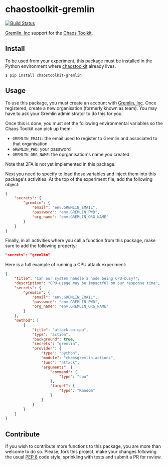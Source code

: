 # chaostoolkit-gremlin

[![Build Status](https://travis-ci.org/chaostoolkit/chaostoolkit-gremlin.svg?branch=master)](https://travis-ci.org/chaostoolkit/chaostoolkit-gremlin)

[Gremlin, Inc][gremlin] support for the [Chaos Toolkit][chaostoolkit].

[gremlin]: https://gremlininc.com/
[chaostoolkit]: http://chaostoolkit.org/

## Install

To be used from your experiment, this package must be installed in the Python
environment where [chaostoolkit][] already lives.

[chaostoolkit]: https://github.com/chaostoolkit/chaostoolkit

```
$ pip install chaostoolkit-gremlin
```

## Usage

To use this package, you must create an account with [Gremlin, Inc][gremlin].
Once registered, create a new organisation (formerly known as team). You may
have to ask your Gremlin administrator to do this for you.

Once this is done, you must set the following environmental variables
so the Chaos Toolkit can pick up them:

* `GREMLIN_EMAIL`: the email used to register to Gremlin and associated to that
  organisation
* `GREMLIN_PWD`: your password
* `GREMLIN_ORG_NAME`: the oprganisation's name you created

Note that 2FA is not yet implemented in this package.

Next you need to specify to load those
variables and inject them into this package's activities. At the top of the
experiment file, add the following object:

```json
{
    "secrets": {
        "gremlin": {
            "email": "env.GREMLIN_EMAIL",
            "password": "env.GREMLIN_PWD",
            "org_name": "env.GREMLIN_ORG_NAME"
        }
    }
}
```

Finally, in all activities where you call a function from this package, make
sure to add the following property:

```json
"secrets": "gremlin"
```

Here is a full example of running a CPU attack experiment:

```json
{
    "title": "Can our system handle a node being CPU-busy?",
    "description": "CPU-usage may be impactful on our response time",
    "secrets": {
        "gremlin": {
            "email": "env.GREMLIN_EMAIL",
            "password": "env.GREMLIN_PWD",
            "org_name": "env.GREMLIN_ORG_NAME"
        }
    },
    "method": [
        {
            "title": "attack-on-cpu",
            "type": "action",
            "background": true,
            "secrets": "gremlin",
            "provider": {
                "type": "python",
                "module": "chaosgremlin.actions",
                "func": "attack",
                "arguments": {
                    "command": {
                        "type": "cpu"
                    },
                    "target": {
                        "type": "Random"
                    }
                }
            }
        }
    ]
}
```

## Contribute

If you wish to contribute more functions to this package, you are more than
welcome to do so. Please, fork this project, make your changes following the
usual [PEP 8][pep8] code style, sprinkling with tests and submit a PR for
review.

[pep8]: https://pycodestyle.readthedocs.io/en/latest/
